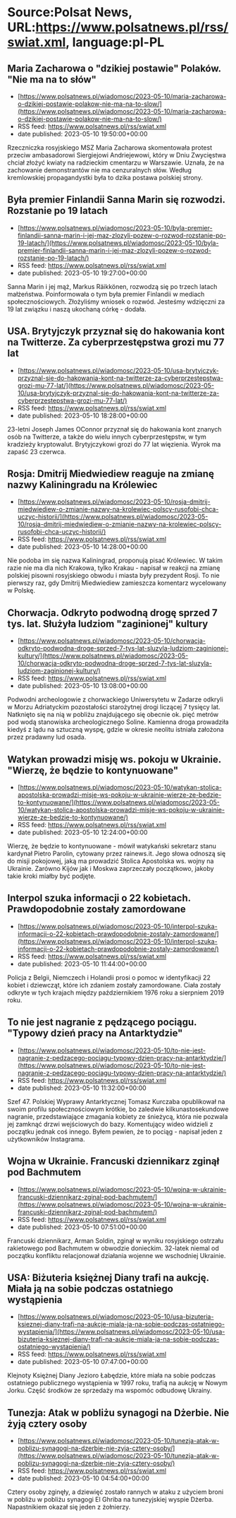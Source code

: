 # Source:Polsat News, URL:https://www.polsatnews.pl/rss/swiat.xml, language:pl-PL

## Maria Zacharowa o "dzikiej postawie" Polaków. "Nie ma na to słów"
 - [https://www.polsatnews.pl/wiadomosc/2023-05-10/maria-zacharowa-o-dzikiej-postawie-polakow-nie-ma-na-to-slow/](https://www.polsatnews.pl/wiadomosc/2023-05-10/maria-zacharowa-o-dzikiej-postawie-polakow-nie-ma-na-to-slow/)
 - RSS feed: https://www.polsatnews.pl/rss/swiat.xml
 - date published: 2023-05-10 19:50:00+00:00

Rzeczniczka rosyjskiego MSZ Maria Zacharowa skomentowała protest przeciw ambasadorowi Siergiejowi Andriejewowi, który w Dniu Zwycięstwa chciał złożyć kwiaty na radzieckim cmentarzu w Warszawie. Uznała, że na zachowanie demonstrantów nie ma cenzuralnych słów. Według kremlowskiej propagandystki była to dzika postawa polskiej strony.

## Była premier Finlandii Sanna Marin się rozwodzi. Rozstanie po 19 latach
 - [https://www.polsatnews.pl/wiadomosc/2023-05-10/byla-premier-finlandii-sanna-marin-i-jej-maz-zlozyli-pozew-o-rozwod-rozstanie-po-19-latach/](https://www.polsatnews.pl/wiadomosc/2023-05-10/byla-premier-finlandii-sanna-marin-i-jej-maz-zlozyli-pozew-o-rozwod-rozstanie-po-19-latach/)
 - RSS feed: https://www.polsatnews.pl/rss/swiat.xml
 - date published: 2023-05-10 19:27:00+00:00

Sanna Marin i jej mąż, Markus Räikkönen, rozwodzą się po trzech latach małżeństwa. Poinformowała o tym była premier Finlandii w mediach społecznościowych. Złożyliśmy wniosek o rozwód. Jesteśmy wdzięczni za 19 lat związku i naszą ukochaną córkę - dodała.

## USA. Brytyjczyk przyznał się do hakowania kont na Twitterze. Za cyberprzestępstwa grozi mu 77 lat
 - [https://www.polsatnews.pl/wiadomosc/2023-05-10/usa-brytyjczyk-przyznal-sie-do-hakowania-kont-na-twitterze-za-cyberprzestepstwa-grozi-mu-77-lat/](https://www.polsatnews.pl/wiadomosc/2023-05-10/usa-brytyjczyk-przyznal-sie-do-hakowania-kont-na-twitterze-za-cyberprzestepstwa-grozi-mu-77-lat/)
 - RSS feed: https://www.polsatnews.pl/rss/swiat.xml
 - date published: 2023-05-10 18:28:00+00:00

23-letni Joseph James OConnor przyznał się do hakowania kont znanych osób na Twitterze, a także do wielu innych cyberprzestępstw, w tym kradzieży kryptowalut. Brytyjczykowi grozi do 77 lat więzienia. Wyrok ma zapaść 23 czerwca.

## Rosja: Dmitrij Miedwiediew reaguje na zmianę nazwy Kaliningradu na Królewiec
 - [https://www.polsatnews.pl/wiadomosc/2023-05-10/rosja-dmitrij-miedwiediew-o-zmianie-nazwy-na-krolewiec-polscy-rusofobi-chca-uczyc-historii/](https://www.polsatnews.pl/wiadomosc/2023-05-10/rosja-dmitrij-miedwiediew-o-zmianie-nazwy-na-krolewiec-polscy-rusofobi-chca-uczyc-historii/)
 - RSS feed: https://www.polsatnews.pl/rss/swiat.xml
 - date published: 2023-05-10 14:28:00+00:00

Nie podoba im się nazwa Kaliningrad, proponują pisać Królewiec. W takim razie nie ma dla nich Krakowa, tylko Krakau - napisał w reakcji na zmianę polskiej pisowni rosyjskiego obwodu i miasta były prezydent Rosji. To nie pierwszy raz, gdy Dmitrij Miedwiediew zamieszcza komentarz wycelowany w Polskę.

## Chorwacja. Odkryto podwodną drogę sprzed 7 tys. lat. Służyła ludziom "zaginionej" kultury
 - [https://www.polsatnews.pl/wiadomosc/2023-05-10/chorwacja-odkryto-podwodna-droge-sprzed-7-tys-lat-sluzyla-ludziom-zaginionej-kultury/](https://www.polsatnews.pl/wiadomosc/2023-05-10/chorwacja-odkryto-podwodna-droge-sprzed-7-tys-lat-sluzyla-ludziom-zaginionej-kultury/)
 - RSS feed: https://www.polsatnews.pl/rss/swiat.xml
 - date published: 2023-05-10 13:08:00+00:00

Podwodni archeologowie z chorwackiego Uniwersytetu w Zadarze odkryli w Morzu Adriatyckim pozostałości starożytnej drogi liczącej 7 tysięcy lat. Natknięto się na nią w pobliżu znajdującego się obecnie ok. pięć metrów pod wodą stanowiska archeologicznego Soline. Kamienna droga prowadziła kiedyś z lądu na sztuczną wyspę, gdzie w okresie neolitu istniała założona przez pradawny lud osada.

## Watykan prowadzi misję ws. pokoju w Ukrainie. "Wierzę, że będzie to kontynuowane"
 - [https://www.polsatnews.pl/wiadomosc/2023-05-10/watykan-stolica-apostolska-prowadzi-misje-ws-pokoju-w-ukrainie-wierze-ze-bedzie-to-kontynuowane/](https://www.polsatnews.pl/wiadomosc/2023-05-10/watykan-stolica-apostolska-prowadzi-misje-ws-pokoju-w-ukrainie-wierze-ze-bedzie-to-kontynuowane/)
 - RSS feed: https://www.polsatnews.pl/rss/swiat.xml
 - date published: 2023-05-10 12:24:00+00:00

Wierzę, że będzie to kontynuowane - mówił watykański sekretarz stanu kardynał Pietro Parolin, cytowany przez rainews.it. Jego słowa odnoszą się do misji pokojowej, jaką ma prowadzić Stolica Apostolska ws. wojny na Ukrainie. Zarówno Kijów jak i Moskwa zaprzeczały początkowo, jakoby takie kroki miałby być podjęte.

## Interpol szuka informacji o 22 kobietach. Prawdopodobnie zostały zamordowane
 - [https://www.polsatnews.pl/wiadomosc/2023-05-10/interpol-szuka-informacji-o-22-kobietach-prawdopodobnie-zostaly-zamordowane/](https://www.polsatnews.pl/wiadomosc/2023-05-10/interpol-szuka-informacji-o-22-kobietach-prawdopodobnie-zostaly-zamordowane/)
 - RSS feed: https://www.polsatnews.pl/rss/swiat.xml
 - date published: 2023-05-10 11:44:00+00:00

Policja z Belgii, Niemczech i Holandii prosi o pomoc w identyfikacji 22 kobiet i dziewcząt, które ich zdaniem zostały zamordowane. Ciała zostały odkryte w tych krajach między październikiem 1976 roku a sierpniem 2019 roku.

## To nie jest nagranie z pędzącego pociągu. "Typowy dzień pracy na Antarktydzie"
 - [https://www.polsatnews.pl/wiadomosc/2023-05-10/to-nie-jest-nagranie-z-pedzacego-pociagu-typowy-dzien-pracy-na-antarktydzie/](https://www.polsatnews.pl/wiadomosc/2023-05-10/to-nie-jest-nagranie-z-pedzacego-pociagu-typowy-dzien-pracy-na-antarktydzie/)
 - RSS feed: https://www.polsatnews.pl/rss/swiat.xml
 - date published: 2023-05-10 11:32:00+00:00

Szef 47. Polskiej Wyprawy Antarktycznej Tomasz Kurczaba opublikował na swoim profilu społecznościowym krótkie, bo zaledwie kilkunastosekundowe nagranie, przedstawiające zmagania kobiety ze śnieżycą, która nie pozwala jej zamknąć drzwi wejściowych do bazy. Komentujący wideo widzieli z początku jednak coś innego. Byłem pewien, że to pociąg - napisał jeden z użytkowników Instagrama.

## Wojna w Ukrainie. Francuski dziennikarz zginął pod Bachmutem
 - [https://www.polsatnews.pl/wiadomosc/2023-05-10/wojna-w-ukrainie-francuski-dziennikarz-zginal-pod-bachmutem/](https://www.polsatnews.pl/wiadomosc/2023-05-10/wojna-w-ukrainie-francuski-dziennikarz-zginal-pod-bachmutem/)
 - RSS feed: https://www.polsatnews.pl/rss/swiat.xml
 - date published: 2023-05-10 07:51:00+00:00

Francuski dziennikarz, Arman Soldin, zginął w wyniku rosyjskiego ostrzału rakietowego pod Bachmutem w obwodzie donieckim. 32-latek niemal od początku konfliktu relacjonował działania wojenne we wschodniej Ukrainie.

## USA: Biżuteria księżnej Diany trafi na aukcję. Miała ją na sobie podczas ostatniego wystąpienia
 - [https://www.polsatnews.pl/wiadomosc/2023-05-10/usa-bizuteria-ksieznej-diany-trafi-na-aukcje-miala-ja-na-sobie-podczas-ostatniego-wystapienia/](https://www.polsatnews.pl/wiadomosc/2023-05-10/usa-bizuteria-ksieznej-diany-trafi-na-aukcje-miala-ja-na-sobie-podczas-ostatniego-wystapienia/)
 - RSS feed: https://www.polsatnews.pl/rss/swiat.xml
 - date published: 2023-05-10 07:47:00+00:00

Klejnoty Księżnej Diany Jezioro Łabędzie, które miała na sobie podczas ostatniego publicznego wystąpienia w 1997 roku, trafią na aukcję w Nowym Jorku. Część środków ze sprzedaży ma wspomóc odbudowę Ukrainy.

## Tunezja: Atak w pobliżu synagogi na Dżerbie. Nie żyją cztery osoby
 - [https://www.polsatnews.pl/wiadomosc/2023-05-10/tunezja-atak-w-poblizu-synagogi-na-dzerbie-nie-zyja-cztery-osoby/](https://www.polsatnews.pl/wiadomosc/2023-05-10/tunezja-atak-w-poblizu-synagogi-na-dzerbie-nie-zyja-cztery-osoby/)
 - RSS feed: https://www.polsatnews.pl/rss/swiat.xml
 - date published: 2023-05-10 04:54:00+00:00

Cztery osoby zginęły, a dziewięć zostało rannych w ataku z użyciem broni w pobliżu w pobliżu synagogi El Ghriba na tunezyjskiej wyspie Dżerba. Napastnikiem okazał się jeden z żołnierzy.

